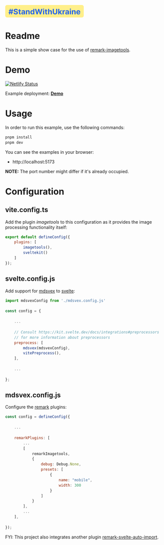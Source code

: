 [![StandWithUkraine][ukraine-svg]][ukraine-readme]

# Readme

This is a simple show case for the use of [remark-imagetools].

# Demo

[![Netlify Status](https://api.netlify.com/api/v1/badges/9e5eb5c3-3cf5-4e23-bdc3-3f20b7602b63/deploy-status)](https://app.netlify.com/sites/remark-imagetools-example/deploys)

Example deployment: **[Demo](https://main--remark-imagetools-example.netlify.app/)**


# Usage

In order to run this example, use the following commands:

```bash
pnpm install
pnpm dev
```

You can see the examples in your browser:

* http://localhost:5173

__NOTE:__ The port number might differ if it's already occupied.


# Configuration

## vite.config.ts

Add the plugin _imagetools_ to this configuration as it provides the image processing functionality itself:

```javascript
export default defineConfig({
    plugins: [
        imagetools(),
        sveltekit()
    ]
});
```

## svelte.config.js

Add support for [mdsvex] to [svelte]:

```javascript
import mdsvexConfig from './mdsvex.config.js'

const config = {

    ...

    // Consult https://kit.svelte.dev/docs/integrations#preprocessors
    // for more information about preprocessors
    preprocess: [
        mdsvex(mdsvexConfig),
        vitePreprocess(),
    ],

    ...

};

```

## mdsvex.config.js

Configure the [remark] plugins:

```javascript
const config = defineConfig({

    ...

    remarkPlugins: [
        ...
        [
            remarkImagetools,
            {
                debug: Debug.None,
                presets: [
                    {
                        name: "mobile",
                        width: 300
                    }
                ]
            }
        ],
        ...
    ],

});
```

FYI: This project also integrates another plugin [remark-svelte-auto-import].



[mdsvex]: https://mdsvex.com
[remark]: https://github.com/remarkjs
[remark-imagetools]: https://github.com/kasisoft/remark-imagetools
[remark-svelte-auto-import]: https://github.com/kasisoft/remark-svelte-auto-import
[svelte]: https://svelte.dev/

[ukraine-readme]: https://github.com/vshymanskyy/StandWithUkraine/blob/main/docs/README.md
[ukraine-svg]: https://raw.githubusercontent.com/vshymanskyy/StandWithUkraine/main/badges/StandWithUkraine.svg
